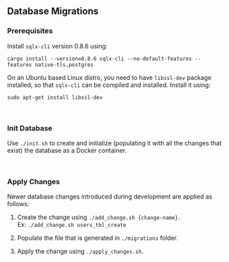## Database Migrations

### Prerequisites

Install `sqlx-cli` version 0.8.6 using:

```
cargo install --version=0.8.6 sqlx-cli --no-default-features --features native-tls,postgres
```

On an Ubuntu based Linux distro, you need to have `libssl-dev` package installed,
so that `sqlx-cli` can be compiled and installed. Install it using:

```
sudo apt-get install libssl-dev
```

<br/>

### Init Database

Use `./init.sh` to create and initialize (populating it with all the changes that exist) the database as a Docker container.

<br/>

### Apply Changes

Newer database changes introduced during development are applied as follows:

1. Create the change using `./add_change.sh {change-name}`.<br/>
   Ex: `./add_change.sh users_tbl_create`

2. Populate the file that is generated in `./migrations` folder.<br/>

3. Apply the change using `./apply_changes.sh`.
